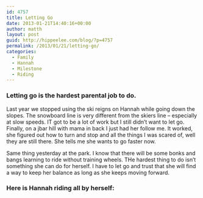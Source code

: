 ```yaml
---
id: 4757
title: Letting Go
date: 2013-01-21T14:40:16+00:00
author: matth
layout: post
guid: http://hippeelee.com/blog/?p=4757
permalink: /2013/01/21/letting-go/
categories:
  - Family
  - Hannah
  - Milestone
  - Riding
---
```

### Letting go is the hardest parental job to do.

Last year we stopped using the ski reigns on Hannah while going down the slopes. The snowboard line is very different from the skiers line &#8211; especially at slow speeds. IT got to be a lot of work but I still didn&#8217;t want to let go. Finally, on a jbar hill with mama in back I just had her follow me. It worked, she figured out how to turn and stop and all the things I was scared of, well they are still there. She tells me she wants to go faster now.

Same thing yesterday at the park. I know that there will be some bonks and bangs learning to ride without training wheels. THe hardest thing to do isn&#8217;t something she can do for herself. I have to let go and trust that she will find a way to keep her balance as long as she keeps moving forward.

### Here is Hannah riding all by herself: